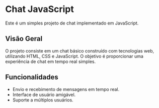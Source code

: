 # Chat JavaScript

Este é um simples projeto de chat implementado em JavaScript.

## Visão Geral

O projeto consiste em um chat básico construído com tecnologias web, utilizando HTML, CSS e JavaScript. O objetivo é proporcionar uma experiência de chat em tempo real simples.

## Funcionalidades

- Envio e recebimento de mensagens em tempo real.
- Interface de usuário amigável.
- Suporte a múltiplos usuários.

